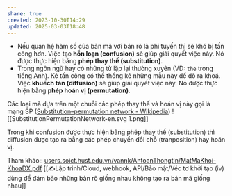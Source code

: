 ```yaml
---
share: true
created: 2023-10-30T14:29
updated: 2025-03-03T18:48
---
```

- Nếu quan hệ hàm số của bản mã với bản rõ là phi tuyến thì sẽ khó bị tấn công hơn. Việc tạo **hỗn loạn (confusion)** sẽ giúp giải quyết việc này. Nó được thực hiện bằng **phép thay thế (substitution)**.
- Trong ngôn ngữ hay có những từ lặp lại thường xuyên (VD: `the` trong tiếng Anh). Kẻ tấn công có thể thống kê những mẫu này để dò ra khoá. Việc **khuếch tán (diffusion)** sẽ giúp giải quyết việc này. Nó được thực hiện bằng **phép hoán vị (permutation)**.

Các loại mã dựa trên một chuỗi các phép thay thế và hoán vị này gọi là mạng SP ([Substitution–permutation network - Wikipedia](https://en.wikipedia.org/wiki/Substitution–permutation_network))
![[SubstitutionPermutationNetwork-en.svg 1.png]]

Trong khi confusion được thực hiện bằng phép thay thế (substitution) thì diffusion được tạo ra bằng các phép chuyển đổi chỗ (tranposition) hay hoán vị.

Tham khảo:: [users.soict.hust.edu.vn/vannk/AntoanThongtin/MatMaKhoi-KhoaDX.pdf](https://users.soict.hust.edu.vn/vannk/AntoanThongtin/MatMaKhoi-KhoaDX.pdf)
[[✍️Lập trình/Cloud, webhook, API/Bảo mật/Véc tơ khởi tạo (iv) dùng để đảm bảo những bản rõ giống nhau không tạo ra bản mã giống nhau]]
